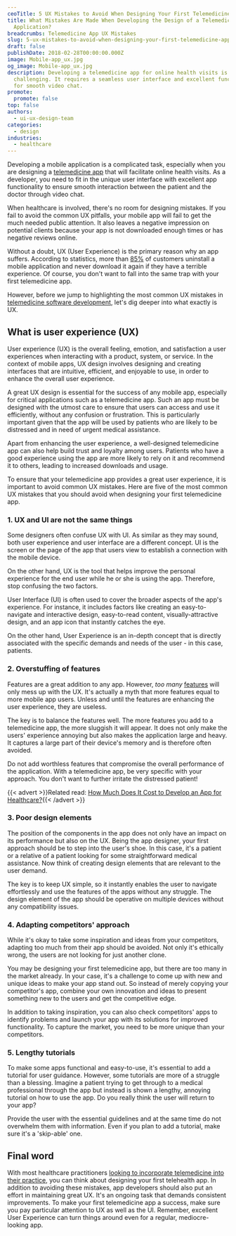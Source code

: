 ```yaml
---
ceoTitle: 5 UX Mistakes to Avoid When Designing Your First Telemedicine App
title: What Mistakes Are Made When Developing the Design of a Telemedicine
  Application?
breadcrumbs: Telemedicine App UX Mistakes
slug: 5-ux-mistakes-to-avoid-when-designing-your-first-telemedicine-app
draft: false
publishDate: 2018-02-28T00:00:00.000Z
image: Mobile-app_ux.jpg
og_image: Mobile-app_ux.jpg
description: Developing a telemedicine app for online health visits is
  challenging. It requires a seamless user interface and excellent functionality
  for smooth video chat.
promote:
  promote: false
top: false
authors:
  - ui-ux-design-team
categories:
  - design
industries:
  - healthcare
---
```

Developing a mobile application is a complicated task, especially when you are designing a <a href="https://anadea.info/blog/telehealth-solutions-paving-new-ways-for-medical-communication">telemedicine app</a> that will facilitate online health visits. As a developer, you need to fit in the unique user interface with excellent app functionality to ensure smooth interaction between the patient and the doctor through video chat.

When healthcare is involved, there's no room for designing mistakes. If you fail to avoid the common UX pitfalls, your mobile app will fail to get the much needed public attention. It also leaves a negative impression on potential clients because your app is not downloaded enough times or has negative reviews online.

Without a doubt, UX (User Experience) is the primary reason why an app suffers. According to statistics, more than <a href="https://econsultancy.com/blog/10936-site-speed-case-studies-tips-and-tools-for-improving-your-conversion-rate" rel="nofollow" target="_blank">85%</a> of customers uninstall a mobile application and never download it again if they have a terrible experience. Of course, you don't want to fall into the same trap with your first telemedicine app.

However, before we jump to highlighting the most common UX mistakes in <a href="https://anadea.info/solutions/medical-app-development/telemedicine-development">telemedicine software development</a>, let's dig deeper into what exactly is UX.

## What is user experience (UX)

User experience (UX) is the overall feeling, emotion, and satisfaction a user experiences when interacting with a product, system, or service. In the context of mobile apps, UX design involves designing and creating interfaces that are intuitive, efficient, and enjoyable to use, in order to enhance the overall user experience.

A great UX design is essential for the success of any mobile app, especially for critical applications such as a telemedicine app. Such an app must be designed with the utmost care to ensure that users can access and use it efficiently, without any confusion or frustration. This is particularly important given that the app will be used by patients who are likely to be distressed and in need of urgent medical assistance.

Apart from enhancing the user experience, a well-designed telemedicine app can also help build trust and loyalty among users. Patients who have a good experience using the app are more likely to rely on it and recommend it to others, leading to increased downloads and usage.

To ensure that your telemedicine app provides a great user experience, it is important to avoid common UX mistakes. Here are five of the most common UX mistakes that you should avoid when designing your first telemedicine app.

### 1. UX and UI are not the same things

Some designers often confuse UX with UI. As similar as they may sound, both user experience and user interface are a different concept. UI is the screen or the page of the app that users view to establish a connection with the mobile device.

On the other hand, UX is the tool that helps improve the personal experience for the end user while he or she is using the app. Therefore, stop confusing the two factors.

User Interface (UI) is often used to cover the broader aspects of the app's experience. For instance, it includes factors like creating an easy-to-navigate and interactive design, easy-to-read content, visually-attractive design, and an app icon that instantly catches the eye.

On the other hand, User Experience is an in-depth concept that is directly associated with the specific demands and needs of the user - in this case, patients.

### 2. Overstuffing of features

Features are a great addition to any app. However, *too many* <a href="https://www.uxmatters.com/mt/archives/2014/03/beware-of-feature-overload-a-case-study.php" rel="nofollow" target="_blank">features</a> will only mess up with the UX. It's actually a myth that more features equal to more mobile app users. Unless and until the features are enhancing the user experience, they are useless.

The key is to balance the features well. The more features you add to a telemedicine app, the more sluggish it will appear. It does not only make the users' experience annoying but also makes the application large and heavy. It captures a large part of their device's memory and is therefore often avoided.

Do not add worthless features that compromise the overall performance of the application. With a telemedicine app, be very specific with your approach. You don't want to further irritate the distressed patient!

{{< advert >}}Related read: [How Much Does It Cost to Develop an App for Healthcare?](https://anadea.info/guides/healthcare-app-development-cost){{< /advert >}}

### 3. Poor design elements

The position of the components in the app does not only have an impact on its performance but also on the UX. Being the app designer, your first approach should be to step into the user's shoe. In this case, it's a patient or a relative of a patient looking for some straightforward medical assistance. Now think of creating design elements that are relevant to the user demand.

The key is to keep UX simple, so it instantly enables the user to navigate effortlessly and use the features of the apps without any struggle. The design element of the app should be operative on multiple devices without any compatibility issues.

### 4. Adapting competitors' approach

While it's okay to take some inspiration and ideas from your competitors, adapting too much from their app should be avoided. Not only it's ethically wrong, the users are not looking for just another clone.

You may be designing your first telemedicine app, but there are too many in the market already. In your case, it's a challenge to come up with new and unique ideas to make your app stand out. So instead of merely copying your competitor's app, combine your own innovation and ideas to present something new to the users and get the competitive edge.

In addition to taking inspiration, you can also check competitors' apps to identify problems and launch your app with its solutions for improved functionality. To capture the market, you need to be more unique than your competitors.

### 5. Lengthy tutorials

To make some apps functional and easy-to-use, it's essential to add a tutorial for user guidance. However, some tutorials are more of a struggle than a blessing. Imagine a patient trying to get through to a medical professional through the app but instead is shown a lengthy, annoying tutorial on how to use the app. Do you really think the user will return to your app?

Provide the user with the essential guidelines and at the same time do not overwhelm them with information. Even if you plan to add a tutorial, make sure it's a 'skip-able' one.

## Final word

With most healthcare practitioners <a href="https://www.mendfamily.com/part-2-start-new-add-telemedicine-current-practice-pros-cons/" target="_blank">looking to incorporate telemedicine into their practice</a>, you can think about designing your first telehealth app. In addition to avoiding these mistakes, app developers should also put an effort in maintaining great UX. It's an ongoing task that demands consistent improvements. To make your first telemedicine app a success, make sure you pay particular attention to UX as well as the UI. Remember, excellent User Experience can turn things around even for a regular, mediocre-looking app.
